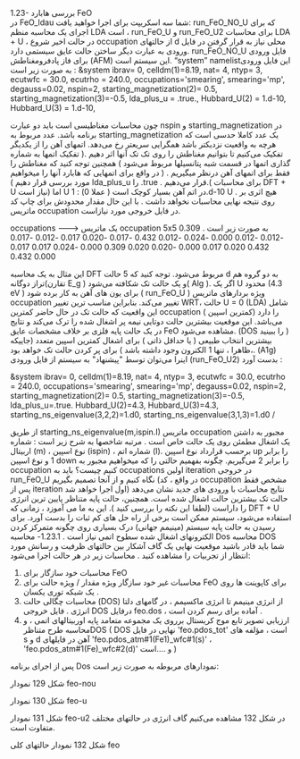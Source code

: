 
1.23- بررسی هابارد FeO  
در FeO_ldau شما سه اسکریپت برای اجرا خواهید یافت: run_FeO_NO_U که برای اجرای یک محاسبه منظم LDA است ، run_FeO_U و run_FeO_U2 برای محاسبات LDA + U ، در حالت اخیر  شروع occupation از حالتهای d محلی نیاز به قرار گرفتن در فایل ورودی به عبارت دیگر ساختن حالت عایق سیستمی دارد.
run_FeO_NO_U فایل ورودی برای فاز پادفرومغناطش (AFM)  این سیستم است.
“system” namelistاین فایل ورودی به صورت زیر است :
&system
ibrav= 0, celldm(1)=8.19, nat= 4, ntyp= 3,
ecutwfc = 30.0, ecutrho = 240.0,
occupations='smearing', 
smearing='mp', 
degauss=0.02,
nspin=2,
starting_magnetization(2)= 0.5, 
starting_magnetization(3)=-0.5,
lda_plus_u = .true.,
Hubbard_U(2) = 1.d-10,
Hubbard_U(3) = 1.d-10,

چون محاسبات مغناطیسی است باید دو عبارت nspin و starting_magnetization در برنامه باشد. عدد مربوط به starting_magnetization یک عدد کاملا حدسی است که هرچه به واقعیت نزدیکتر باشد همگرایی سریعتر رخ می‌دهد.
اتمهای آهن را از یکدیگر تفکیک می‌کنیم تا بتوانیم مغناطش را روی تک تک آنها اثر دهیم .( تفکیک اتمها به شماره گذاری اتمها در قسمت شبه پتانسیلها مربوط می‌شود ) همچنین توجه کنید که مغناطش را فقط برای اتمهای آهن درنظر میگیریم . ( در واقع برای اتمهایی که هابارد آنها را میخواهیم مورد بررسی قرار دهیم )
lda_plus_u را .true . قرار می‌دهیم.( برای محاسبات DFT + U نیاز است) اما U در اتم آهن بسیار کوچک است ( عملا 0) : 1.d-10  U .  هیچ اثری بر روی نتیجه نهایی محاسبات نخواهد داشت . با این حال مقدار محدودش برای چاپ کد ماتریس occupation در فایل خروجی مورد نیازاست.
		
occupations ---> یک ماتریس occupation 5x5 به صورت زیر است .
0.309   -0.012   -0.012   0.000   -0.024
-0.012   0.432   -0.017   -0.020   0.017
-0.012   -0.017   0.432   0.020   0.017
0.000   -0.020   0.020   0.309   0.000
-0.024   0.017   0.017   0.000   0.432

این مثال به یک محاسبه DFT مربوط می‌شود. 
توجه کنید که 5 حالت d به دو گروه هم تراز دوگانه(تقارن E_g ) و یک حالت تک شکافته می‌شود( Alg ).
اگر یک  U محدود (4.3 eV ) برای یون های آهن به کار برده شود ( run_FeO_U ) ویژه بردارهای ماتریس occupation تغییر می‌کند.
بنابراین مناسب ترین تغییر WRT، حالت U = 0 (LDA) شامل این واقعیت که حالت تک در حال حاضر کمترین occupation را دارد (کمترین اسپین ) می‌باشد. این موقعیت بیشترین حالت دوتایی نیمه پر اشغال شده را ترک می‌کند و نتایج در یک حالت پایه فلزی بر خلاف مشخصات عایق FeO مشاهده می‌شود. (DOS را ببینید ) بیشترین انتخاب طبیعی ( یا حداقل ذاتی ) برای اشغال کمترین اسپین متعدد (جاییکه ،ظاهرا ، تنها 1 الکترون وجود داشته باشد ) برای پر کردن حالت تک خواهد بود. (A1g) اینرا می‌توان توسط "پیشنهاد" به سیستم از فایل ورودی (run_FeO_U2) بدست آورد :

&system
ibrav= 0, 
celldm(1)=8.19, 
nat= 4, 
ntyp= 3,
ecutwfc = 30.0, 
ecutrho = 240.0,
occupations='smearing', 
smearing='mp', 
degauss=0.02,
nspin=2,
starting_magnetization(2)= 0.5, 
starting_magnetization(3)=-0.5,
lda_plus_u=.true.
Hubbard_U(2)=4.3, 
Hubbard_U(3)=4.3,
starting_ns_eigenvalue(3,2,2)=1.d0, 
starting_ns_eigenvalue(3,1,3)=1.d0
/

از طریق starting_ns_eigenvalue(m,ispin.I) ماتریس occupation مجبور به داشتن یک اشغال مطمئن روی یک حالت خاص است . مرتبه شاخصها به شرح زیر است : شماره اربیتال (m) ، نوع اسپین (ispin) ، شماره اتم (I).  برحسب قرارداد نوع اسپین up را برابر 1 و نوع اسپین down را برابر 2 می‌گیریم. چگونه بفهمیم حالتی را که میخواهیم مجبور به occupation کنیم چیست؟ 
باید به occupations اولین iteration در خروجی run_FeO_U نگاه کنیم و از آنجا تصمیم بگیریم (در واقع ، کد occupation مشخص فقط پس از iteration اول اجرا خواهد شد)
نتایج  محاسبات با ورودی های جدید نشان می‌دهد حالت تک بیشترین حالت اشغال شده است. همچنین، حالت پایه متناظر پایین ترین انرژی را داراست (لطفا این نکته را بررسی کنید ).
این به ما می آموزد ، زمانی که DFT + U استفاده می‌شود، سیستم ممکن است برخی از راه حل های کم ثبات را بدست آورد. برای رسیدن به حالت پایه سیستم (مینیمم جهانی) درک بسیاری روی چگونه متمرکز کردن الکترونهای اشغال شده سطوح اتمی نیاز است . 
1.23.1- محاسبه Dos
محاسبه DOS شما باید قادر باشید موقعیت نهایی یک گاف آشکار بین حالتهای ظرفیت و رسانش مورد انتظار از تجربیات را مشاهده کنید .
محاسبات زیر در هر حالت اجرا می‌شود:
1) محاسبات خود سازگار برای FeO 
2) محاسبات غیر خود سازگار ویژه مقدار / ویژه حالت برای FeO برای کاپوینت ها روی یک شبکه توری یکسان .
3) محاسبات چگالی حالت (DOS) از انرژی مینیمم تا انرژی ماکسیمم ، در گامهای دلتا انرژی . فایل خروجی DOS درفایل feo.dos ، آماده برای رسم کردن است . 
4) ارزیابی تصویر تابع موج کریستال برروی یک مجموعه متعامد پایه اوربیتالهای اتمی ، و محاسبه طرح متناظرDOS ( DOS نهایی در فایل 'feo.pdos_tot' است ، مؤلفه های s و d آهن در فایلهای 'feo.pdos_atm#1(Fe1)_wfc#1(s)' ، 'feo.pdos_atm#1(Fe)_wfc#2(d)' و ....است )  

پس از اجرای برنامه Dos نمودارهای مربوطه به صورت زیر است:

شکل 129 نمودار feo-nou


شکل 130 نمودار feo-u


شکل 131 نمودار feo-u2
در شکل 132 مشاهده می‌کنیم گاف انرژی در حالتهای مختلف متفاوت است.


شکل 132 نمودار حالتهای کلی feo
